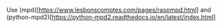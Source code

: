 Use (mpd([https://www.lesbonscomptes.com/pages/raspmpd.html] and (python-mpd2)[https://python-mpd2.readthedocs.io/en/latest/index.html] 
